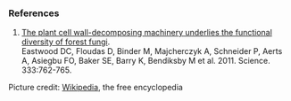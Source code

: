 ### References

1.  [The plant cell wall-decomposing machinery underlies the functional
    diversity of forest
    fungi](http://europepmc.org/abstract/MED/21764756).\
    Eastwood DC, Floudas D, Binder M, Majcherczyk A, Schneider P, Aerts
    A, Asiegbu FO, Baker SE, Barry K, Bendiksby M et al. 2011. Science.
    333:762-765.

Picture credit:
[Wikipedia](http://commons.wikimedia.org/wiki/File:Hausschwamm.jpg), the
free encyclopedia
